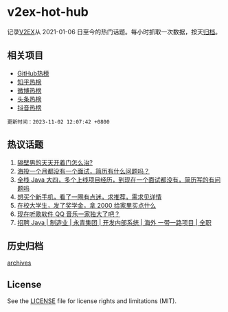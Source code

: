 # v2ex-hot-hub

 记录[V2EX](https://www.v2ex.com/)从 2021-01-06 日至今的热门话题。每小时抓取一次数据，按天[归档](archives)。
 
 ## 相关项目

- [GitHub热榜](https://github.com/snaildev/github-hot-hub)
- [知乎热榜](https://github.com/snaildev/zhihu-hot-hub)
- [微博热榜](https://github.com/snaildev/weibo-hot-hub)
- [头条热榜](https://github.com/snaildev/toutiao-hot-hub)
- [抖音热榜](https://github.com/snaildev/douyin-hot-hub)


 `更新时间：2023-11-02 12:07:42 +0800`

## 热议话题

1. [隔壁男的天天开着门怎么治?](https://www.v2ex.com/t/987646)
1. [海投一个月都没有一个面试，简历有什么问题吗？](https://www.v2ex.com/t/987692)
1. [全栈 Java 大四，多个上线项目经历，到现在一个面试都没有，简历写的有问题吗](https://www.v2ex.com/t/987463)
1. [想买个新手机，看了一圈有点迷，求推荐，需求见详情](https://www.v2ex.com/t/987581)
1. [在校大学生，发了奖学金，拿 2000 给家里买点什么](https://www.v2ex.com/t/987450)
1. [现在听歌软件 QQ 音乐一家独大了吧？](https://www.v2ex.com/t/987721)
1. [招聘 Java | 制造业 | 永青集团 | 开发内部系统 | 海外 一带一路项目 | 全职](https://www.v2ex.com/t/987475)

## 历史归档

[archives](archives)

## License

See the [LICENSE](LICENSE) file for license rights and limitations (MIT).

